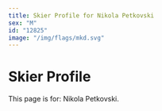```yaml
---
title: Skier Profile for Nikola Petkovski
sex: "M"
id: "12825"
image: "/img/flags/mkd.svg" 
---
```


# Skier Profile

This page is for: Nikola Petkovski.
    